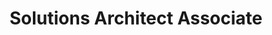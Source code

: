 ---
title: 'Solutions Architect Associate'
company: 'Amazon Web Services'
companyRank: -1
url: 'https://www.credly.com/badges/3505f145-52cf-4fda-92f5-c30283eba34e/public_url'
issueDate: '2021-04-26'
expiryDate: '2024-04-26'
show: false
---